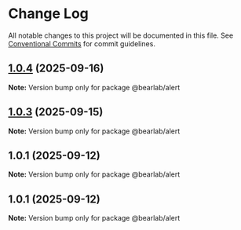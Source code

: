 # Change Log

All notable changes to this project will be documented in this file.
See [Conventional Commits](https://conventionalcommits.org) for commit guidelines.

## [1.0.4](https://github.com/hasanbala/ui-components/compare/@bearlab/alert@1.0.3...@bearlab/alert@1.0.4) (2025-09-16)

**Note:** Version bump only for package @bearlab/alert





## [1.0.3](https://github.com/hasanbala/ui-components/compare/@bearlab/alert@1.0.1...@bearlab/alert@1.0.3) (2025-09-15)

**Note:** Version bump only for package @bearlab/alert





## 1.0.1 (2025-09-12)

**Note:** Version bump only for package @bearlab/alert





## 1.0.1 (2025-09-12)

**Note:** Version bump only for package @bearlab/alert
